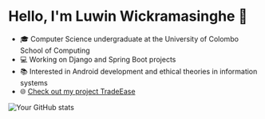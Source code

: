 # Hello, I'm Luwin Wickramasinghe 👋

- 🎓 Computer Science undergraduate at the University of Colombo School of Computing
- 💻 Working on Django and Spring Boot projects
- 📚 Interested in Android development and ethical theories in information systems
- 🌐 [Check out my project TradeEase](https://github.com/yourusername/TradeEase)

![Your GitHub stats](https://github-readme-stats.vercel.app/api?username=LuwinWickramasinghe&show_icons=true)

